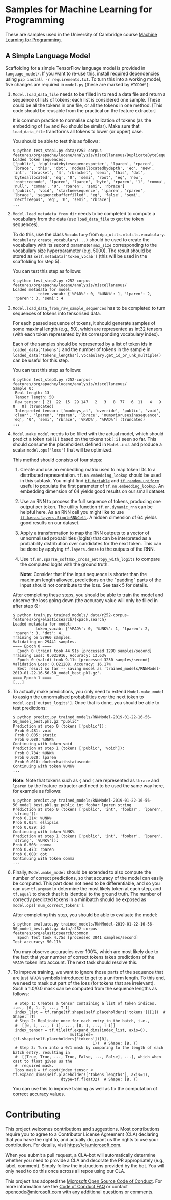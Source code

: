 # Samples for Machine Learning for Programming

These are samples used in the University of Cambridge course 
[Machine Learning for Programming](https://www.cl.cam.ac.uk/teaching/1819/R252/).

## A Simple Language Model

Scaffolding for a simple TensorFlow language model is provided in
`language_model/`.
If you want to re-use this, install required dependencies using
`pip install -r requirements.txt`.
To turn this into a working model, five changes are required in `model.py`
(these are marked by `#TODO#'`):
1. `Model.load_data_file` needs to be filled in to read a data file and 
   return a sequence of lists of tokens; each list is considered one sample.
   These could be all the tokens in one file, or all the tokens in one method.
   [This code should be reusable from the practical on the feature
    extractor]

   It is common practice to normalise capitalization of tokens (as the embedding
   of `foo` and `Foo` should be similar). Make sure that `load_data_file`
   transforms all tokens to lower (or upper) case.

   You should be able to test this as follows:
   ```
   $ python test_step1.py data/r252-corpus-features/org/apache/lucene/analysis/miscellaneous/DuplicateByteSequenceSpotter.java.proto
   Loaded token sequences:
   ['public', 'duplicatebytesequencespotter', 'lparen', 'rparen', 'lbrace', 'this', 'dot', 'nodesallocatedbydepth', 'eq', 'new', 'int', 'lbracket', '4', 'rbracket', 'semi', 'this', 'dot', 'bytesallocated', 'eq', '0', 'semi', 'root', 'eq', 'new', 'roottreenode', 'lparen', 'lparen', 'byte', 'rparen', '1', 'comma', 'null', 'comma', '0', 'rparen', 'semi', 'rbrace']
   ['public', 'void', 'startnewsequence', 'lparen', 'rparen', 'lbrace', 'sequencebufferfilled', 'eq', 'false', 'semi', 'nextfreepos', 'eq', '0', 'semi', 'rbrace']
   ...
   ```
2. `Model.load_metadata_from_dir` needs to be completed to compute a
   vocabulary from the data (use `load_data_file` to get the token
   sequences).
   
   To do this, use the class `Vocabulary` from `dpu_utils.mlutils.vocabulary`.
   `Vocabulary.create_vocabulary(...)` should be used to create the vocabulary
   with its second parameter `max_size` corresponding to the vocabulary size
   hyperparameter (e.g. 5000).
   The result should be stored as `self.metadata['token_vocab']` (this will
   be used in the scaffolding for step 5).

   You can test this step as follows:
   ```
   $ python test_step2.py r252-corpus-features/org/apache/lucene/analysis/miscellaneous/
   Loaded metadata for model:
              token_vocab: {'%PAD%': 0, '%UNK%': 1, 'lparen': 2, 'rparen': 3, 'semi': 4
   ```

3. `Model.load_data_from_raw_sample_sequences` has to be completed to
   turn sequences of tokens into tensorised data.

   For each passed sequence of tokens, it should generate samples of
   some maximal length (e.g., 50), which are represented as int32 tensors
   (with each token represented by its corresponding vocabulary index).

   Each of the samples should be represented by a list of token ids in
   `loaded_data['tokens']` and the number of tokens in the sample in
   `loaded_data['tokens_lengths']`.
   `Vocabulary.get_id_or_unk_multiple()` can be useful for this step.

   You can test this step as follows:
   ```
   $ python test_step3.py r252-corpus-features/org/apache/lucene/analysis/miscellaneous/ 
   Sample 0:
    Real length: 13
    Tensor length: 50
    Raw tensor: [ 21  22  15  29 147   2   3   8  77   6  11   4   9   0   0] (truncated)
    Interpreted tensor: ['monkeys_at', 'override', 'public', 'void', 'clear', 'lparen', 'rparen', 'lbrace', 'numpriorusesinasequence', 'eq', '0', 'semi', 'rbrace', '%PAD%', '%PAD%'] (truncated)
   ...
   ```
  
4. `Model.make_model` needs to be filled with the actual model, which
   should predict a token `tok[i]` based on the tokens `tok[:i]` seen
   so far.
   This should consume the placeholders defined in `Model.init` and
   produce a scalar `model.ops['loss']` that will be optimized.

   This method should consists of four steps:
   1. Create and use an embedding matrix used to map token IDs to a 
      distributed representation.
      `tf.nn.embedding_lookup` should be used in this subtask.
      You might find [`tf.Variable`](https://www.tensorflow.org/api_docs/python/tf/Variable)
      and [`tf.random.uniform`](https://www.tensorflow.org/api_docs/python/tf/random/uniform)
      useful to populate the first parameter of
      `tf.nn.embedding_lookup`.
      An embedding dimension of 64 yields good results on our small
      dataset.
   2. Use an RNN to process the full sequence of tokens, producing
      one output per token.
      The utility function `tf.nn.dynamic_rnn` can be helpful here.
      As an RNN cell you might like to use [`tf.keras.layers.SimpleRNNCell`](https://www.tensorflow.org/api_docs/python/tf/keras/layers/SimpleRNNCell).
      A hidden dimension of 64 yields good results on our dataset.
   3. Apply a transformation to map the RNN outputs to a vector of
      unnormalised probabilities (logits) that can be interpreted as
      a probability distribution over candidates for the next token.
      This can be done by applying `tf.layers.dense` to the outputs
      of the RNN.
   4. Use `tf.nn.sparse_softmax_cross_entropy_with_logits` to compare
      the computed logits with the ground truth.

      **Note**: Consider that if the input sequence is shorter than the
      maximum length allowed, predictions on the "padding" parts of the
      input should not contribute to the loss. See task 5 for details.
    
    After completing these steps, you should be able to train the model
    and observe the loss going down (the accuracy value will only be
    filled in after step 6):
    ```
    $ python train.py trained_models/ data/r252-corpus-features/org/elasticsearch/{xpack,search}
    Loaded metadata for model:
              token_vocab: {'%PAD%': 0, '%UNK%': 1, 'lparen': 2, 'rparen': 3, 'dot': 4,
    Training on 57960 samples.
    Validating on 29441 samples.
    ==== Epoch 0 ====
      Epoch 0 (train) took 44.91s [processed 1290 samples/second]
    Training Loss: 0.023916, Accuracy: 13.63%
      Epoch 0 (valid) took 9.11s [processed 3230 samples/second]
    Validation Loss: 0.021208, Accuracy: 16.17%
      Best result so far -- saving model as 'trained_models/RNNModel-2019-01-22-16-56-50_model_best.pkl.gz'.
    ==== Epoch 1 ====
    [...]
    ```

5. To actually make predictions, you only need to extend `Model.make_model` to
   assign the unnormalised probabilities over the next token to
   `model.ops['output_logits']`. Once that is done, you should be able to test
   predictions:
    ```
    $ python predict.py trained_models/RNNModel-2019-01-22-16-56-50_model_best.pkl.gz "public"
    Prediction at step 0 (tokens ['public']):
     Prob 0.481: void
     Prob 0.085: static
     Prob 0.080: %UNK%
    Continuing with token void
    Prediction at step 1 (tokens ['public', 'void']):
     Prob 0.734: %UNK%
     Prob 0.020: lparen
     Prob 0.010: docheckwithstatuscode
    Continuing with token %UNK%
    ...
    ```
   **Note**: Note that tokens such as `{` and `(` are represented as 
    `lbrace` and `lparen` by the feature extractor and need to be used 
    the same way here, for example as follows:
    ```
    $ python predict.py trained_models/RNNModel-2019-01-22-16-56-50_model_best.pkl.gz public int foobar lparen string
    Prediction at step 0 (tokens ['public', 'int', 'foobar', 'lparen', 'string']):
    Prob 0.214: %UNK%
    Prob 0.034: ellipsis
    Prob 0.029: id
    Continuing with token %UNK%
    Prediction at step 1 (tokens ['public', 'int', 'foobar', 'lparen', 'string', '%UNK%']):
    Prob 0.503: comma
    Prob 0.473: rparen
    Prob 0.008: dot
    Continuing with token comma
    ...
    ```

6. Finally, `Model.make_model` should be extended to also compute the number
   of correct predictions, so that accuracy of the model can easily
   be computed. This part does not need to be differentiable, and so
   you can use `tf.argmax` to determine the most likely token at
   each step, and `tf.equal` to check that it is identical to the
   ground truth.
   The number of correctly predicted tokens in a minibatch should be
   exposed as `model.ops['num_correct_tokens']`.

   After completing this step, you should be able to evaluate the model:
    ```
    $ python evaluate.py trained_models/RNNModel-2019-01-22-16-56-50_model_best.pkl.gz data/r252-corpus-features/org/elasticsearch/common
      Epoch Test took 4.75s [processed 3041 samples/second]
    Test accuracy: 50.11%
    ```
   You may observe accuracies over 100%, which are most likely due to
   the fact that your number of correct tokens takes predictions of
   the `%PAD%` token into account. The next task should resolve this.

7. To improve training, we want to ignore those parts of the sequence that are
   just `%PAD%` symbols introduced to get to a uniform length. To this end,
   we need to mask out part of the loss (for tokens that are irrelevant).
   Such a 1.0/0.0 mask can be computed from the sequence lengths as follows:
   ```(python)
    # Step 1: Creates a tensor containing a list of token indices, i.e., [0, 1, 2, ..., T-1]
    index_list = tf.range(tf.shape(self.placeholders['tokens'])[1])  # Shape: [T]
    # Step 2: Replicate once for each entry in the batch, i.e., 
    #  [[0, 1, ..., T-1], ..., [0, 1, ..., T-1]]
    index_tensor = tf.tile(tf.expand_dims(index_list, axis=0),
                            multiples=(tf.shape(self.placeholders['tokens'])[0],
                                      1))  # Shape: [B, T]
    # Step 3: Turn into a 0/1 mask by comparing to the length of each batch entry, resulting in
    #  [[True, True, ..., True, False, ..., False], ...], which when cast to float gives us the
    #  required mask.
    loss_mask = tf.cast(index_tensor < tf.expand_dims(self.placeholders['tokens_lengths'], axis=1),
                        dtype=tf.float32)  # Shape: [B, T]
   ```
   You can use this to improve training as well as fix the computation
   of correct accuracy values.


# Contributing

This project welcomes contributions and suggestions.  Most contributions require you to agree to a
Contributor License Agreement (CLA) declaring that you have the right to, and actually do, grant us
the rights to use your contribution. For details, visit https://cla.microsoft.com.

When you submit a pull request, a CLA-bot will automatically determine whether you need to provide
a CLA and decorate the PR appropriately (e.g., label, comment). Simply follow the instructions
provided by the bot. You will only need to do this once across all repos using our CLA.

This project has adopted the [Microsoft Open Source Code of Conduct](https://opensource.microsoft.com/codeofconduct/).
For more information see the [Code of Conduct FAQ](https://opensource.microsoft.com/codeofconduct/faq/) or
contact [opencode@microsoft.com](mailto:opencode@microsoft.com) with any additional questions or comments.
